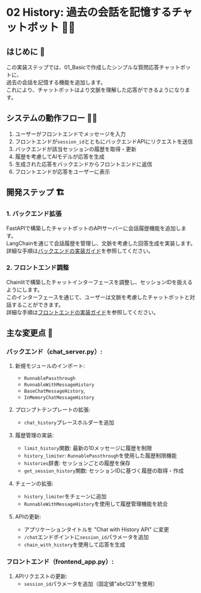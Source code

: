 # 02 History: 過去の会話を記憶するチャットボット 💾💬

## はじめに 🌟
この実装ステップでは、01_Basicで作成したシンプルな質問応答チャットボットに、  
過去の会話を記憶する機能を追加します。  
これにより、チャットボットはより文脈を理解した応答ができるようになります。

## システムの動作フロー 🏄‍♂️
1. ユーザーがフロントエンドでメッセージを入力
2. フロントエンドが`session_id`とともにバックエンドAPIにリクエストを送信
3. バックエンドが該当セッションの履歴を取得・更新
4. 履歴を考慮してAIモデルが応答を生成
5. 生成された応答をバックエンドからフロントエンドに返信
6. フロントエンドが応答をユーザーに表示

## 開発ステップ 🏗️

### 1. バックエンド拡張
FastAPIで構築したチャットボットのAPIサーバーに会話履歴機能を追加します。  
LangChainを通じて会話履歴を管理し、文脈を考慮した回答生成を実装します。  
詳細な手順は[バックエンドの実装ガイド](backend/README.md)を参照してください。

### 2. フロントエンド調整
Chainlitで構築したチャットインターフェースを調整し、セッションIDを扱えるようにします。  
このインターフェースを通じて、ユーザーは文脈を考慮したチャットボットと対話することができます。  
詳細な手順は[フロントエンドの実装ガイド](frontend/README.md)を参照してください。

## 主な変更点 📝

### バックエンド（chat_server.py）:

1. 新規モジュールのインポート:
   - `RunnablePassthrough`
   - `RunnableWithMessageHistory`
   - `BaseChatMessageHistory`,
   - `InMemoryChatMessageHistory`

2. プロンプトテンプレートの拡張:
   - `chat_history`プレースホルダーを追加

3. 履歴管理の実装:
   - `limit_history`関数: 最新の10メッセージに履歴を制限
   - `history_limiter`: `RunnablePassthrough`を使用した履歴制限機能
   - `histories`辞書: セッションごとの履歴を保存
   - `get_session_history`関数: セッションIDに基づく履歴の取得・作成

4. チェーンの拡張:
   - `history_limiter`をチェーンに追加
   - `RunnableWithMessageHistory`を使用して履歴管理機能を統合

5. APIの更新:
   - アプリケーションタイトルを "Chat with History API" に変更
   - `/chat`エンドポイントに`session_id`パラメータを追加
   - `chain_with_history`を使用して応答を生成

### フロントエンド（frontend_app.py）:

1. APIリクエストの更新:
   - `session_id`パラメータを追加（固定値"abc123"を使用）